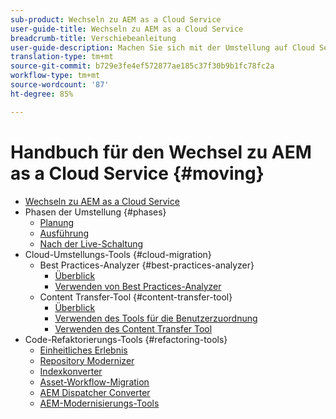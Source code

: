 ```yaml
---
sub-product: Wechseln zu AEM as a Cloud Service
user-guide-title: Wechseln zu AEM as a Cloud Service
breadcrumb-title: Verschiebeanleitung
user-guide-description: Machen Sie sich mit der Umstellung auf Cloud Service vertraut.
translation-type: tm+mt
source-git-commit: b729e3fe4ef572877ae185c37f30b9b1fc78fc2a
workflow-type: tm+mt
source-wordcount: '87'
ht-degree: 85%

---
```



# Handbuch für den Wechsel zu AEM as a Cloud Service {#moving}

+ [Wechseln zu AEM as a Cloud Service](/help/move-to-cloud-service/home.md)
+ Phasen der Umstellung {#phases}
   + [Planung](/help/move-to-cloud-service/planning.md)
   + [Ausführung](/help/move-to-cloud-service/execution.md)
   + [Nach der Live-Schaltung](/help/move-to-cloud-service/post-go-live.md)
+ Cloud-Umstellungs-Tools {#cloud-migration}
   + Best Practices-Analyzer {#best-practices-analyzer}
      + [Überblick](/help/move-to-cloud-service/best-practices-analyzer/overview-best-practices-analyzer.md)
      + [Verwenden von Best Practices-Analyzer](/help/move-to-cloud-service/best-practices-analyzer/using-best-practices-analyzer.md)
   + Content Transfer-Tool {#content-transfer-tool}
      + [Überblick](/help/move-to-cloud-service/content-transfer-tool/overview-content-transfer-tool.md)
      + [Verwenden des Tools für die Benutzerzuordnung](/help/move-to-cloud-service/content-transfer-tool/using-user-mapping-tool.md)
      + [Verwenden des Content Transfer Tool](/help/move-to-cloud-service/content-transfer-tool/using-content-transfer-tool.md)
+ Code-Refaktorierungs-Tools {#refactoring-tools}
   + [Einheitliches Erlebnis](/help/move-to-cloud-service/unified-experience.md)
   + [Repository Modernizer](/help/move-to-cloud-service/refactoring-tools/repo-modernizer.md)
   + [Indexkonverter](/help/move-to-cloud-service/refactoring-tools/index-converter.md)
   + [Asset-Workflow-Migration](/help/move-to-cloud-service/moving-to-aem-assets/asset-workflow-migration-tool.md)
   + [AEM Dispatcher Converter](/help/move-to-cloud-service/refactoring-tools/dispatcher-transformation-utility-tools.md)
   + [AEM-Modernisierungs-Tools](/help/move-to-cloud-service/refactoring-tools/aem-modernization-tools.md)
